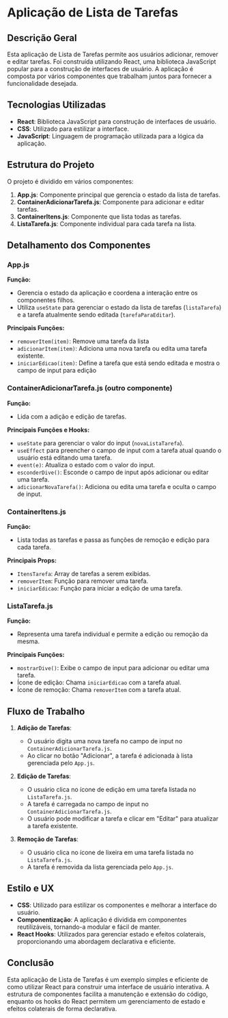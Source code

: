 
# Aplicação de Lista de Tarefas

## Descrição Geral

Esta aplicação de Lista de Tarefas permite aos usuários adicionar, remover e editar tarefas. Foi construída utilizando React, uma biblioteca JavaScript popular para a construção de interfaces de usuário. A aplicação é composta por vários componentes que trabalham juntos para fornecer a funcionalidade desejada.

## Tecnologias Utilizadas

- **React**: Biblioteca JavaScript para construção de interfaces de usuário.
- **CSS**: Utilizado para estilizar a interface.
- **JavaScript**: Linguagem de programação utilizada para a lógica da aplicação.

## Estrutura do Projeto

O projeto é dividido em vários componentes:

1. **App.js**: Componente principal que gerencia o estado da lista de tarefas.
2. **ContainerAdicionarTarefa.js**: Componente para adicionar e editar tarefas.
3. **ContainerItens.js**: Componente que lista todas as tarefas.
4. **ListaTarefa.js**: Componente individual para cada tarefa na lista.

## Detalhamento dos Componentes

### App.js

**Função:**
- Gerencia o estado da aplicação e coordena a interação entre os componentes filhos.
- Utiliza `useState` para gerenciar o estado da lista de tarefas (`listaTarefa`) e a tarefa atualmente sendo editada (`tarefaParaEditar`).

**Principais Funções:**
- `removerItem(item)`: Remove uma tarefa da lista 
- `adicionarItem(item)`: Adiciona uma nova tarefa ou edita uma tarefa existente.
- `iniciarEdicao(item)`: Define a tarefa que está sendo editada e mostra o campo de input para edição 

### ContainerAdicionarTarefa.js (outro componente)

**Função:**
- Lida com a adição e edição de tarefas.

**Principais Funções e Hooks:**
- `useState` para gerenciar o valor do input (`novaListaTarefa`).
- `useEffect` para preencher o campo de input com a tarefa atual quando o usuário está editando uma tarefa.
- `event(e)`: Atualiza o estado com o valor do input.
- `esconderDive()`: Esconde o campo de input após adicionar ou editar uma tarefa.
- `adicionarNovaTarefa()`: Adiciona ou edita uma tarefa e oculta o campo de input.

### ContainerItens.js

**Função:**
- Lista todas as tarefas e passa as funções de remoção e edição para cada tarefa.

**Principais Props:**
- `ItensTarefa`: Array de tarefas a serem exibidas.
- `removerItem`: Função para remover uma tarefa.
- `iniciarEdicao`: Função para iniciar a edição de uma tarefa.

### ListaTarefa.js

**Função:**
- Representa uma tarefa individual e permite a edição ou remoção da mesma.

**Principais Funções:**
- `mostrarDive()`: Exibe o campo de input para adicionar ou editar uma tarefa.
- Ícone de edição: Chama `iniciarEdicao` com a tarefa atual.
- Ícone de remoção: Chama `removerItem` com a tarefa atual.

## Fluxo de Trabalho

1. **Adição de Tarefas**:
   - O usuário digita uma nova tarefa no campo de input no `ContainerAdicionarTarefa.js`.
   - Ao clicar no botão "Adicionar", a tarefa é adicionada à lista gerenciada pelo `App.js`.

2. **Edição de Tarefas**:
   - O usuário clica no ícone de edição em uma tarefa listada no `ListaTarefa.js`.
   - A tarefa é carregada no campo de input no `ContainerAdicionarTarefa.js`.
   - O usuário pode modificar a tarefa e clicar em "Editar" para atualizar a tarefa existente.

3. **Remoção de Tarefas**:
   - O usuário clica no ícone de lixeira em uma tarefa listada no `ListaTarefa.js`.
   - A tarefa é removida da lista gerenciada pelo `App.js`.

## Estilo e UX

- **CSS**: Utilizado para estilizar os componentes e melhorar a interface do usuário.
- **Componentização**: A aplicação é dividida em componentes reutilizáveis, tornando-a modular e fácil de manter.
- **React Hooks**: Utilizados para gerenciar estado e efeitos colaterais, proporcionando uma abordagem declarativa e eficiente.

## Conclusão

Esta aplicação de Lista de Tarefas é um exemplo simples e eficiente de como utilizar React para construir uma interface de usuário interativa. A estrutura de componentes facilita a manutenção e extensão do código, enquanto os hooks do React permitem um gerenciamento de estado e efeitos colaterais de forma declarativa.
